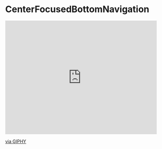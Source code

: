 # CenterFocusedBottomNavigation
<iframe src="https://giphy.com/embed/cnEqnKWtlMFfUaN2RE" width="480" height="360" frameBorder="0" class="giphy-embed" allowFullScreen></iframe><p><a href="https://giphy.com/gifs/ui-design-cnEqnKWtlMFfUaN2RE">via GIPHY</a></p>
